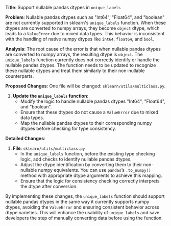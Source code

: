 **Title**: Support nullable pandas dtypes in `unique_labels`

**Problem**: 
Nullable pandas dtypes such as "Int64", "Float64", and "boolean" are not currently supported in sklearn's `unique_labels` function. When these dtypes are converted to numpy arrays, they become `object` dtype, which leads to a `ValueError` due to mixed data types. This behavior is inconsistent with the handling of native numpy dtypes like `int64`, `float64`, and `bool`.

**Analysis**: 
The root cause of the error is that when nullable pandas dtypes are converted to numpy arrays, the resulting dtype is `object`. The `unique_labels` function currently does not correctly identify or handle the nullable pandas dtypes. The function needs to be updated to recognize these nullable dtypes and treat them similarly to their non-nullable counterparts.

**Proposed Changes**: 
One file will be changed: `sklearn/utils/multiclass.py`.

1. **Update the `unique_labels` function**:
    - Modify the logic to handle nullable pandas dtypes "Int64", "Float64", and "boolean".
    - Ensure that these dtypes do not cause a `ValueError` due to mixed data types.
    - Map the nullable pandas dtypes to their corresponding numpy dtypes before checking for type consistency.

**Detailed Changes**:

1. **File**: `sklearn/utils/multiclass.py`
   - In the `unique_labels` function, before the existing type checking logic, add checks to identify nullable pandas dtypes.
   - Adjust the dtype identification by converting them to their non-nullable numpy equivalents. You can use `pandas`’s `.to_numpy()` method with appropriate dtype arguments to achieve this mapping.
   - Ensure that the logic for consistency checking correctly interprets the dtype after conversion.

By implementing these changes, the `unique_labels` function should support nullable pandas dtypes in the same way it currently supports numpy dtypes, avoiding the `ValueError` and ensuring consistent behavior across dtype varieties. This will enhance the usability of `unique_labels` and save developers the step of manually converting data before using the function.